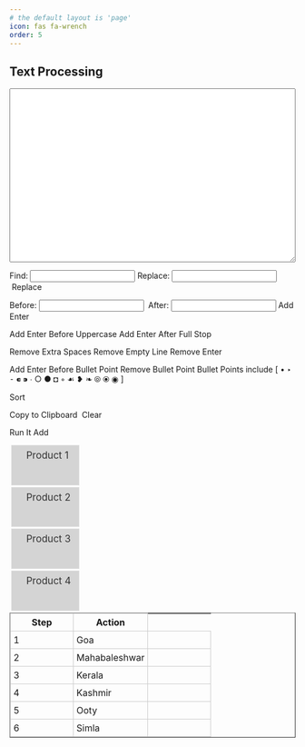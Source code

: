 ```yaml
---
# the default layout is 'page'
icon: fas fa-wrench
order: 5
---
```


## Text Processing
<script src="https://ajax.googleapis.com/ajax/libs/jquery/3.7.1/jquery.min.js"></script>
<link rel="stylesheet" href="https://ajax.googleapis.com/ajax/libs/jqueryui/1.13.2/themes/smoothness/jquery-ui.css">
<script src="https://ajax.googleapis.com/ajax/libs/jqueryui/1.13.2/jquery-ui.min.js" defer></script>

<script  src="../public/javascript/main.js"></script>
<textarea id="content" name="content" rows="20" style="white-space: nowrap; overflow-x: auto; width: 100%"></textarea><br/>
<p>
    Find:&nbsp;<input type="text" id="searchfor">&nbsp;Replace:&nbsp;<input type="text" id="replacewith">&nbsp;<span class="btn btn-outline-primary" id="replace">Replace</span>
</p>
<p>
    Before:&nbsp;<input type="text" id="searchforbeforeaddenter">&nbsp; After:&nbsp;<input type="text" id="searchforafteraddenter">&nbsp;<span class="btn btn-outline-primary" id="addenter">Add Enter</span>
</p>
<p>
    <span class="btn btn-outline-warning" id="addenterbeforeuppercase">Add Enter Before Uppercase</span>
    <span class="btn btn-outline-warning" id="addenterafterfullstop">Add Enter After Full Stop</span>
</p>
<p>
    <span class="btn btn-outline-info" id="removeextraspaces">Remove Extra Spaces</span>
    <span class="btn btn-outline-info" id="removeemptyline">Remove Empty Line</span>
    <span class="btn btn-outline-info" id="removeenter">Remove Enter</span>
</p>
<p>
    <span class="btn btn-outline-warning" id="addenterbeforebulletpoint">Add Enter Before Bullet Point</span>
    <span class="btn btn-outline-info" id="removebulletpoint">Remove Bullet Point</span>
    Bullet Points include [ • ‣ ⁃ ⁌ ⁍ ∙ ○ ● ◘ ◦ ☙ ❥ ❧ ⦾ ⦿ ◉ ]
</p>
<p>
    <span class="btn btn-outline-info" id="sort">Sort</span>
</p>
<p>
    <span class="btn btn-outline-success" id="copy">Copy to Clipboard</span>&nbsp;
    <span class="btn btn-outline-danger" id="clear">Clear</span>
</p>

<style type="text/css">
    table th, table td
    {
        width: 100px;
        padding: 5px;
        border: 1px solid #ccc;
    }
    .selected
    {
        background-color: #666;
        color: #fff;
    }
    #sortable-8{ list-style-type: none; margin: 0; 
    padding: 0; width: 25%; float:left;}
    #sortable-8 li{ margin: 0 3px 3px 3px; padding: 0.4em; 
    padding-left: 1.5em; font-size: 17px; height: 55px; }
    .default {
        background: #d4d4d4;
        border: 1px solid #DDDDDD;
        color: #333333;
    }
</style>
<p>
    <span class="btn btn-outline-danger" id="runit">Run It</span>
    <span class="btn btn-outline-danger" id="add">Add</span>
</p>

<ul id="sortable-8">
    <li id="1" class="default"><i class="fa-solid fa-bars"></i>Product 1&nbsp;<span class="btn btn-outline-danger" id="delete"><i class="fa-solid fa-trash"></i></span></li>
    <li id="2" class="default"><i class="fa-solid fa-bars"></i>Product 2&nbsp;<span class="btn btn-outline-danger" id="delete"><i class="fa-solid fa-trash"></i></span></li>
    <li id="3" class="default"><i class="fa-solid fa-bars"></i>Product 3&nbsp;<span class="btn btn-outline-danger" id="delete"><i class="fa-solid fa-trash"></i></span></li>
    <li id="4" class="default"><i class="fa-solid fa-bars"></i>Product 4&nbsp;<span class="btn btn-outline-danger" id="delete"><i class="fa-solid fa-trash"></i></span></li>
</ul>

<table id="tblLocations" cellpadding="0" cellspacing="0" border="1">
    <tr>
        <th>Step </th>
        <th>Action</th>
    </tr>
    <tr>
        <td value="a"><i class="fa-solid fa-bars"></i>1</td>
        <td> Goa</td>
        <td><span class="btn btn-outline-danger" id="delete"><i class="fa-solid fa-trash"></i></span></td>
    </tr>
    <tr>
        <td value="a">2</td>
        <td>Mahabaleshwar</td>
        <td><span class="btn btn-outline-danger" id="delete"><i class="fa-solid fa-trash"></i></span></td>
    </tr>
    <tr>
        <td value="a">3</td>
        <td>Kerala</td>
        <td><span class="btn btn-outline-danger" id="delete"><i class="fa-solid fa-trash"></i></span></td>
    </tr>
    <tr>
        <td value="a">4</td>
        <td>Kashmir</td>
        <td><span class="btn btn-outline-danger" id="delete"><i class="fa-solid fa-trash"></i></span></td>
    </tr>
    <tr>
        <td value="a">5</td>
        <td>Ooty</td>
        <td><span class="btn btn-outline-danger" id="delete"><i class="fa-solid fa-trash"></i></span></td>
    </tr>
    <tr>
        <td value="a">6</td>
        <td>Simla</td>
        <td><span class="btn btn-outline-danger" id="delete"><i class="fa-solid fa-trash"></i></span></td>
    </tr>
</table>

